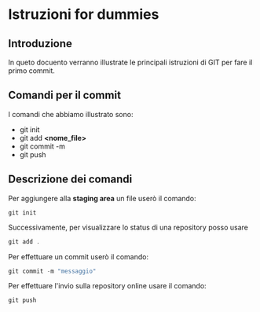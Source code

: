 # Istruzioni for dummies

## Introduzione
In queto docuento verranno illustrate le principali istruzioni di GIT per fare il primo commit.

## Comandi per il commit
I comandi che abbiamo illustrato sono:

- git init
- git add **<nome_file>**
- git commit -m **<messaggio>**
- git push
###

## Descrizione dei comandi

Per aggiungere alla **staging area** un file userò il comando:

```
git init
```
Successivamente, per visualizzare lo status di una repository posso usare 

```powershell
git add .
```

Per effettuare un commit userò il comando:

```powershell
git commit -m "messaggio"
```

Per effettuare l'invio sulla repository online usare il comando:

```powershell
git push
```

